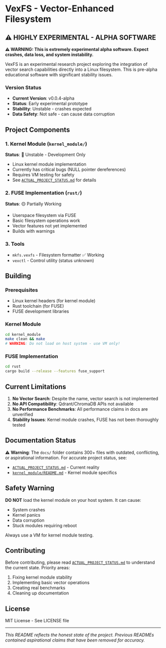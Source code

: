 # VexFS - Vector-Enhanced Filesystem

## ⚠️ HIGHLY EXPERIMENTAL - ALPHA SOFTWARE

**⚠️ WARNING: This is extremely experimental alpha software. Expect crashes, data loss, and system instability.**

VexFS is an experimental research project exploring the integration of vector search capabilities directly into a Linux filesystem. This is pre-alpha educational software with significant stability issues.

### Version Status
- **Current Version**: v0.0.4-alpha
- **Status**: Early experimental prototype
- **Stability**: Unstable - crashes expected
- **Data Safety**: Not safe - can cause data corruption

## Project Components

### 1. Kernel Module (`kernel_module/`)
**Status**: 🔴 Unstable - Development Only
- Linux kernel module implementation
- Currently has critical bugs (NULL pointer dereferences)
- Requires VM testing for safety
- See [`ACTUAL_PROJECT_STATUS.md`](ACTUAL_PROJECT_STATUS.md) for details

### 2. FUSE Implementation (`rust/`)
**Status**: 🟡 Partially Working
- Userspace filesystem via FUSE
- Basic filesystem operations work
- Vector features not yet implemented
- Builds with warnings

### 3. Tools
- `mkfs.vexfs` - Filesystem formatter ✅ Working
- `vexctl` - Control utility (status unknown)

## Building

### Prerequisites
- Linux kernel headers (for kernel module)
- Rust toolchain (for FUSE)
- FUSE development libraries

### Kernel Module
```bash
cd kernel_module
make clean && make
# WARNING: Do not load on host system - use VM only!
```

### FUSE Implementation
```bash
cd rust
cargo build --release --features fuse_support
```

## Current Limitations

1. **No Vector Search**: Despite the name, vector search is not implemented
2. **No API Compatibility**: Qdrant/ChromaDB APIs not available
3. **No Performance Benchmarks**: All performance claims in docs are unverified
4. **Stability Issues**: Kernel module crashes, FUSE has not been thoroughly tested

## Documentation Status

⚠️ **Warning**: The `docs/` folder contains 300+ files with outdated, conflicting, or aspirational information. For accurate project status, see:
- [`ACTUAL_PROJECT_STATUS.md`](ACTUAL_PROJECT_STATUS.md) - Current reality
- [`kernel_module/README.md`](kernel_module/README.md) - Kernel module specifics

## Safety Warning

**DO NOT** load the kernel module on your host system. It can cause:
- System crashes
- Kernel panics
- Data corruption
- Stuck modules requiring reboot

Always use a VM for kernel module testing.

## Contributing

Before contributing, please read [`ACTUAL_PROJECT_STATUS.md`](ACTUAL_PROJECT_STATUS.md) to understand the current state. Priority areas:
1. Fixing kernel module stability
2. Implementing basic vector operations
3. Creating real benchmarks
4. Cleaning up documentation

## License

MIT License - See LICENSE file

---

*This README reflects the honest state of the project. Previous READMEs contained aspirational claims that have been removed for accuracy.*